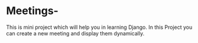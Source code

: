 # Meetings-
This is mini project which will help you in learning Django. 
In this Project you can create a new meeting and display them dynamically.
